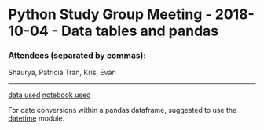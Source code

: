 # Python Study Group Meeting - 2018-10-04 - Data tables and pandas

### Attendees (separated by commas):  
Shaurya, Patricia Tran, Kris, Evan

---

[data used](https://ndownloader.figshare.com/files/2292172)
[notebook used](psg_2018-10-04.ipynb)

For date conversions within a pandas dataframe, suggested to use the [datetime](https://docs.python.org/3/library/datetime.html) module. 
